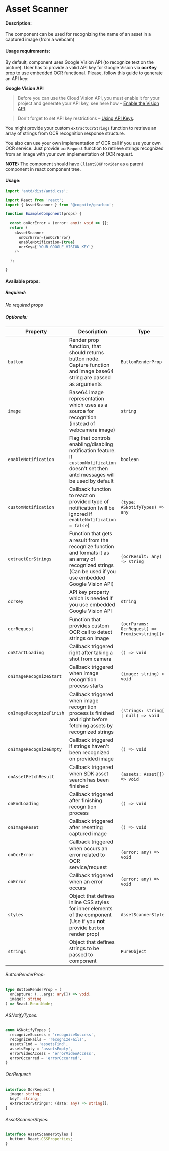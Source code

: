 # Asset Scanner

<!-- STORY -->

#### Description:

The component can be used for recognizing the name of an asset in a captured image (from a webcam)

#### Usage requirements:

By default, component uses Google Vision API (to recognize text on the picture). User has to provide a valid API key for Google Vision via **ocrKey** prop to use embedded OCR functional.
Please, follow this guide to generate an API key:

**Google Vision API**

> Before you can use the Cloud Vision API, you must enable it for your project and generate your API key, see here how – [Enable the Vision API](https://cloud.google.com/vision/docs/before-you-begin).

> Don't forget to set API key restrictions – [Using API Keys](https://cloud.google.com/docs/authentication/api-keys).

You might provide your custom `extractOcrStrings` function to retrieve an array of strings from OCR recognition response structure.

You also can use your own implementation of OCR call if you use your own OCR service.
Just provide `ocrRequest` function to retrieve strings recognized from an image with your own implementation of OCR request.

**NOTE:** The component should have `ClientSDKProvider` as a parent component in react component tree.

#### Usage:

```typescript jsx
import 'antd/dist/antd.css';

import React from 'react';
import { AssetScanner } from '@cognite/gearbox';

function ExampleComponent(props) {
  
  const onOcrError = (error: any): void => {};
  return (
    <AssetScanner 
      onOcrError={onOcrError} 
      enableNotification={true} 
      ocrKey={'YOUR_GOOGLE_VISION_KEY'} 
    />
  
  );

}
```

#### Available props:

##### Required:

_No required props_

##### Optionals:

| Property                 | Description                                                                                                                                                  | Type                                           | Default            |
| ------------------------ | ------------------------------------------------------------------------------------------------------------------------------------------------------------ | ---------------------------------------------- | ------------------ |
| `button`                 | Render prop function, that should returns button node. Capture function and image base64 string are passed as arguments                                      | `ButtonRenderProp`                             |                    |
| `image`                  | Base64 image representation which uses as a source for recognition (instead of webcamera image)                                                              | `string`                                       |                    |
| `enableNotification`     | Flag that controls enabling/disabling notification feature. If `customNotification` doesn't set then antd messages will be used by default                   | `boolean`                                      | `false`            |
| `customNotification`     | Callback function to react on provided type of notification (will be ignored if `enableNotification = false`)                                                | `(type: ASNotifyTypes) => any`                 |                    |
| `extractOcrStrings`      | Function that gets a result from the recognize function and formats it as an array of recognized strings (Can be used if you use embedded Google Vision API) | `(ocrResult: any) => string`                   |                    |
| `ocrKey`                 | API key property which is needed if you use embedded Google Vision API                                                                                       | `string`                                       |                    |
| `ocrRequest`             | Function that provides custom OCR call to detect strings on image                                                                                            | `(ocrParams: OcrRequest) => Promise<string[]>` |                    |
| `onStartLoading`         | Callback triggered right after taking a shot from camera                                                                                                     | `() => void`                                   |                    |
| `onImageRecognizeStart`  | Callback triggered when image recognition process starts                                                                                                     | `(image: string) => void`                      |                    |
| `onImageRecognizeFinish` | Callback triggered when image recognition process is finished and right before fetching assets by recognized strings                                         | `(strings: string[] \| null) => void`          |                    |
| `onImageRecognizeEmpty`  | Callback triggered if strings haven't been recognized on provided image                                                                                      | `() => void`          |                        |
| `onAssetFetchResult`     | Callback triggered when SDK asset search has been finished                                                                                                   | `(assets: Asset[]) => void`                    |                    |
| `onEndLoading`           | Callback triggered after finishing recognition process                                                                                                       | `() => void`                                   |                    |
| `onImageReset`           | Callback triggered after resetting captured image                                                                                                            | `() => void`                                   |                    |
| `onOcrError`             | Callback triggered when occurs an error related to OCR service/request                                                                                       | `(error: any) => void`                         |                    |
| `onError`                | Callback triggered when an error occurs                                                                                                                      | `(error: any) => void`                         |                    |
| `styles`                 | Object that defines inline CSS styles for inner elements of the component (Use if you **not** provide `button` render prop)                                  | `AssetScannerStyles`                           |                    |
| `strings`                | Object that defines strings to be passed to component                                                                                                        | `PureObject`                                   | `{reset: 'Reset'}` |

###### ButtonRenderProp:

```typescript
type ButtonRenderProp = (
  onCapture: (...args: any[]) => void,
  image?: string
) => React.ReactNode;
```

###### ASNotifyTypes:

```typescript
enum ASNotifyTypes {
  recognizeSuccess = 'recognizeSuccess',
  recognizeFails = 'recognizeFails',
  assetsFind = 'assetsFind',
  assetsEmpty = 'assetsEmpty',
  errorVideoAccess = 'errorVideoAccess',
  errorOccurred = 'errorOccurred',
}
```

###### OcrRequest:

```typescript
interface OcrRequest {
  image: string;
  key?: string;
  extractOcrStrings?: (data: any) => string[];
}
```

###### AssetScannerStyles:

```typescript
interface AssetScannerStyles {
  button: React.CSSProperties;
}
```
